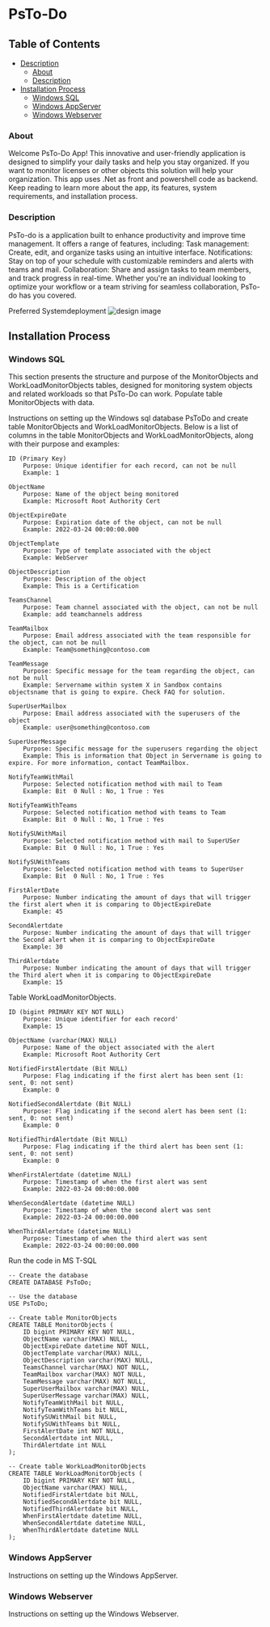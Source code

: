 # PsTo-Do

## Table of Contents
- [Description](#description)
  - [About](#about)
  - [Description](#description)
- [Installation Process](#installation-process)
  - [Windows SQL](#windows-sql)
  - [Windows AppServer](#windows-appserver)
  - [Windows Webserver](#windows-webserver)

### About
Welcome PsTo-Do App! This innovative and user-friendly application is designed to simplify your daily tasks and help you stay organized. If you want to monitor licenses or other objects this solution will help your organization.
This app uses .Net as front and powershell code as backend.
Keep reading to learn more about the app, its features, system requirements, and installation process.

### Description
PsTo-do is a application built to enhance productivity and improve time management. It offers a range of features, including:
    Task management: Create, edit, and organize tasks using an intuitive interface.
    Notifications: Stay on top of your schedule with customizable reminders and alerts with teams and mail.
    Collaboration: Share and assign tasks to team members, and track progress in real-time.
Whether you're an individual looking to optimize your workflow or a team striving for seamless collaboration, PsTo-do has you covered.

Preferred Systemdeployment
![design image](https://github.com/fardinbarashi/PsTo-do/blob/main/Design.jpg)


## Installation Process

### Windows SQL
This section presents the structure and purpose of the MonitorObjects and WorkLoadMonitorObjects tables, designed for monitoring system objects and related workloads so that PsTo-Do can work.
Populate table MonitorObjects with data.

Instructions on setting up the Windows sql database PsToDo and create table MonitorObjects and WorkLoadMonitorObjects. 
Below is a list of columns in the table MonitorObjects and WorkLoadMonitorObjects, along with their purpose and examples:

    ID (Primary Key)
        Purpose: Unique identifier for each record, can not be null
        Example: 1

    ObjectName
        Purpose: Name of the object being monitored
        Example: Microsoft Root Authority Cert

    ObjectExpireDate
        Purpose: Expiration date of the object, can not be null
        Example: 2022-03-24 00:00:00.000

    ObjectTemplate
        Purpose: Type of template associated with the object
        Example: WebServer

    ObjectDescription
        Purpose: Description of the object
        Example: This is a Certification

    TeamsChannel
        Purpose: Team channel associated with the object, can not be null
        Example: add teamchannels address

    TeamMailbox
        Purpose: Email address associated with the team responsible for the object, can not be null
        Example: Team@something@contoso.com

    TeamMessage
        Purpose: Specific message for the team regarding the object, can not be null
        Example: Servername within system X in Sandbox contains objectsname that is going to expire. Check FAQ for solution.

    SuperUserMailbox
        Purpose: Email address associated with the superusers of the object
        Example: user@something@contoso.com

    SuperUserMessage
        Purpose: Specific message for the superusers regarding the object
        Example: This is information that Object in Servername is going to expire. For more information, contact TeamMailbox.
    
    NotifyTeamWithMail
        Purpose: Selected notification method with mail to Team
        Example: Bit  0 Null : No, 1 True : Yes
    
    NotifyTeamWithTeams
        Purpose: Selected notification method with teams to Team
        Example: Bit  0 Null : No, 1 True : Yes

    NotifySUWithMail
        Purpose: Selected notification method with mail to SuperUSer
        Example: Bit  0 Null : No, 1 True : Yes
    
    NotifySUWithTeams
        Purpose: Selected notification method with teams to SuperUser
        Example: Bit  0 Null : No, 1 True : Yes

    FirstAlertDate
        Purpose: Number indicating the amount of days that will trigger the first alert when it is comparing to ObjectExpireDate
        Example: 45

    SecondAlertdate 
        Purpose: Number indicating the amount of days that will trigger the Second alert when it is comparing to ObjectExpireDate
        Example: 30

    ThirdAlertdate 
        Purpose: Number indicating the amount of days that will trigger the Third alert when it is comparing to ObjectExpireDate
        Example: 15


Table WorkLoadMonitorObjects.

    ID (bigint PRIMARY KEY NOT NULL)
        Purpose: Unique identifier for each record'
        Example: 15

    ObjectName (varchar(MAX) NULL)
        Purpose: Name of the object associated with the alert
        Example: Microsoft Root Authority Cert

    NotifiedFirstAlertdate (Bit NULL)
        Purpose: Flag indicating if the first alert has been sent (1: sent, 0: not sent)
        Example: 0

    NotifiedSecondAlertdate (Bit NULL)
        Purpose: Flag indicating if the second alert has been sent (1: sent, 0: not sent)
        Example: 0

    NotifiedThirdAlertdate (Bit NULL)
        Purpose: Flag indicating if the third alert has been sent (1: sent, 0: not sent)
        Example: 0

    WhenFirstAlertdate (datetime NULL)
        Purpose: Timestamp of when the first alert was sent
        Example: 2022-03-24 00:00:00.000

    WhenSecondAlertdate (datetime NULL)
        Purpose: Timestamp of when the second alert was sent
        Example: 2022-03-24 00:00:00.000

    WhenThirdAlertdate (datetime NULL)
        Purpose: Timestamp of when the third alert was sent
        Example: 2022-03-24 00:00:00.000

Run the code in MS T-SQL
```
-- Create the database
CREATE DATABASE PsToDo;

```

```
-- Use the database
USE PsToDo;

-- Create table MonitorObjects
CREATE TABLE MonitorObjects (
    ID bigint PRIMARY KEY NOT NULL,
    ObjectName varchar(MAX) NULL,
    ObjectExpireDate datetime NOT NULL,
    ObjectTemplate varchar(MAX) NULL,
    ObjectDescription varchar(MAX) NULL,
    TeamsChannel varchar(MAX) NOT NULL,
    TeamMailbox varchar(MAX) NOT NULL,
    TeamMessage varchar(MAX) NOT NULL,
    SuperUserMailbox varchar(MAX) NULL,
    SuperUserMessage varchar(MAX) NULL,
    NotifyTeamWithMail bit NULL,
    NotifyTeamWithTeams bit NULL,
    NotifySUWithMail bit NULL,
    NotifySUWithTeams bit NULL,
    FirstAlertDate int NOT NULL,
    SecondAlertdate int NULL,
    ThirdAlertdate int NULL
);

-- Create table WorkLoadMonitorObjects
CREATE TABLE WorkLoadMonitorObjects (
    ID bigint PRIMARY KEY NOT NULL,
    ObjectName varchar(MAX) NULL,
    NotifiedFirstAlertdate bit NULL,
    NotifiedSecondAlertdate bit NULL,
    NotifiedThirdAlertdate bit NULL,
    WhenFirstAlertdate datetime NULL,
    WhenSecondAlertdate datetime NULL,
    WhenThirdAlertdate datetime NULL
);

```


### Windows AppServer

Instructions on setting up the Windows AppServer.

### Windows Webserver

Instructions on setting up the Windows Webserver.

